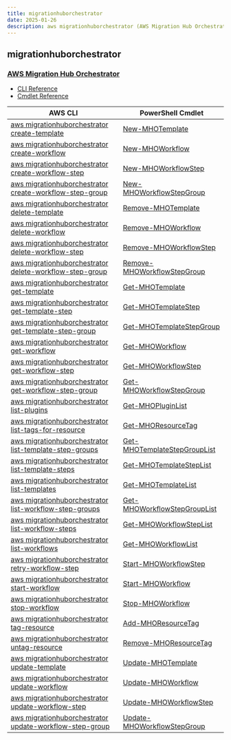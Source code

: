 ```yaml
---
title: migrationhuborchestrator
date: 2025-01-26
description: aws migrationhuborchestrator (AWS Migration Hub Orchestrator) command/cmdlet list.
---
```


## migrationhuborchestrator

### [AWS Migration Hub Orchestrator](https://aws.amazon.com/migration-hub/)

* [CLI Reference](https://awscli.amazonaws.com/v2/documentation/api/latest/reference/migrationhuborchestrator/index.html)
* [Cmdlet Reference](https://docs.aws.amazon.com/powershell/latest/reference/items/MigrationHubOrchestrator_cmdlets.html)

|AWS CLI|PowerShell Cmdlet|
|----|----|
|[aws migrationhuborchestrator create-template](https://awscli.amazonaws.com/v2/documentation/api/latest/reference/migrationhuborchestrator/create-template.html)|[New-MHOTemplate](https://docs.aws.amazon.com/powershell/latest/reference/items/New-MHOTemplate.html)|
|[aws migrationhuborchestrator create-workflow](https://awscli.amazonaws.com/v2/documentation/api/latest/reference/migrationhuborchestrator/create-workflow.html)|[New-MHOWorkflow](https://docs.aws.amazon.com/powershell/latest/reference/items/New-MHOWorkflow.html)|
|[aws migrationhuborchestrator create-workflow-step](https://awscli.amazonaws.com/v2/documentation/api/latest/reference/migrationhuborchestrator/create-workflow-step.html)|[New-MHOWorkflowStep](https://docs.aws.amazon.com/powershell/latest/reference/items/New-MHOWorkflowStep.html)|
|[aws migrationhuborchestrator create-workflow-step-group](https://awscli.amazonaws.com/v2/documentation/api/latest/reference/migrationhuborchestrator/create-workflow-step-group.html)|[New-MHOWorkflowStepGroup](https://docs.aws.amazon.com/powershell/latest/reference/items/New-MHOWorkflowStepGroup.html)|
|[aws migrationhuborchestrator delete-template](https://awscli.amazonaws.com/v2/documentation/api/latest/reference/migrationhuborchestrator/delete-template.html)|[Remove-MHOTemplate](https://docs.aws.amazon.com/powershell/latest/reference/items/Remove-MHOTemplate.html)|
|[aws migrationhuborchestrator delete-workflow](https://awscli.amazonaws.com/v2/documentation/api/latest/reference/migrationhuborchestrator/delete-workflow.html)|[Remove-MHOWorkflow](https://docs.aws.amazon.com/powershell/latest/reference/items/Remove-MHOWorkflow.html)|
|[aws migrationhuborchestrator delete-workflow-step](https://awscli.amazonaws.com/v2/documentation/api/latest/reference/migrationhuborchestrator/delete-workflow-step.html)|[Remove-MHOWorkflowStep](https://docs.aws.amazon.com/powershell/latest/reference/items/Remove-MHOWorkflowStep.html)|
|[aws migrationhuborchestrator delete-workflow-step-group](https://awscli.amazonaws.com/v2/documentation/api/latest/reference/migrationhuborchestrator/delete-workflow-step-group.html)|[Remove-MHOWorkflowStepGroup](https://docs.aws.amazon.com/powershell/latest/reference/items/Remove-MHOWorkflowStepGroup.html)|
|[aws migrationhuborchestrator get-template](https://awscli.amazonaws.com/v2/documentation/api/latest/reference/migrationhuborchestrator/get-template.html)|[Get-MHOTemplate](https://docs.aws.amazon.com/powershell/latest/reference/items/Get-MHOTemplate.html)|
|[aws migrationhuborchestrator get-template-step](https://awscli.amazonaws.com/v2/documentation/api/latest/reference/migrationhuborchestrator/get-template-step.html)|[Get-MHOTemplateStep](https://docs.aws.amazon.com/powershell/latest/reference/items/Get-MHOTemplateStep.html)|
|[aws migrationhuborchestrator get-template-step-group](https://awscli.amazonaws.com/v2/documentation/api/latest/reference/migrationhuborchestrator/get-template-step-group.html)|[Get-MHOTemplateStepGroup](https://docs.aws.amazon.com/powershell/latest/reference/items/Get-MHOTemplateStepGroup.html)|
|[aws migrationhuborchestrator get-workflow](https://awscli.amazonaws.com/v2/documentation/api/latest/reference/migrationhuborchestrator/get-workflow.html)|[Get-MHOWorkflow](https://docs.aws.amazon.com/powershell/latest/reference/items/Get-MHOWorkflow.html)|
|[aws migrationhuborchestrator get-workflow-step](https://awscli.amazonaws.com/v2/documentation/api/latest/reference/migrationhuborchestrator/get-workflow-step.html)|[Get-MHOWorkflowStep](https://docs.aws.amazon.com/powershell/latest/reference/items/Get-MHOWorkflowStep.html)|
|[aws migrationhuborchestrator get-workflow-step-group](https://awscli.amazonaws.com/v2/documentation/api/latest/reference/migrationhuborchestrator/get-workflow-step-group.html)|[Get-MHOWorkflowStepGroup](https://docs.aws.amazon.com/powershell/latest/reference/items/Get-MHOWorkflowStepGroup.html)|
|[aws migrationhuborchestrator list-plugins](https://awscli.amazonaws.com/v2/documentation/api/latest/reference/migrationhuborchestrator/list-plugins.html)|[Get-MHOPluginList](https://docs.aws.amazon.com/powershell/latest/reference/items/Get-MHOPluginList.html)|
|[aws migrationhuborchestrator list-tags-for-resource](https://awscli.amazonaws.com/v2/documentation/api/latest/reference/migrationhuborchestrator/list-tags-for-resource.html)|[Get-MHOResourceTag](https://docs.aws.amazon.com/powershell/latest/reference/items/Get-MHOResourceTag.html)|
|[aws migrationhuborchestrator list-template-step-groups](https://awscli.amazonaws.com/v2/documentation/api/latest/reference/migrationhuborchestrator/list-template-step-groups.html)|[Get-MHOTemplateStepGroupList](https://docs.aws.amazon.com/powershell/latest/reference/items/Get-MHOTemplateStepGroupList.html)|
|[aws migrationhuborchestrator list-template-steps](https://awscli.amazonaws.com/v2/documentation/api/latest/reference/migrationhuborchestrator/list-template-steps.html)|[Get-MHOTemplateStepList](https://docs.aws.amazon.com/powershell/latest/reference/items/Get-MHOTemplateStepList.html)|
|[aws migrationhuborchestrator list-templates](https://awscli.amazonaws.com/v2/documentation/api/latest/reference/migrationhuborchestrator/list-templates.html)|[Get-MHOTemplateList](https://docs.aws.amazon.com/powershell/latest/reference/items/Get-MHOTemplateList.html)|
|[aws migrationhuborchestrator list-workflow-step-groups](https://awscli.amazonaws.com/v2/documentation/api/latest/reference/migrationhuborchestrator/list-workflow-step-groups.html)|[Get-MHOWorkflowStepGroupList](https://docs.aws.amazon.com/powershell/latest/reference/items/Get-MHOWorkflowStepGroupList.html)|
|[aws migrationhuborchestrator list-workflow-steps](https://awscli.amazonaws.com/v2/documentation/api/latest/reference/migrationhuborchestrator/list-workflow-steps.html)|[Get-MHOWorkflowStepList](https://docs.aws.amazon.com/powershell/latest/reference/items/Get-MHOWorkflowStepList.html)|
|[aws migrationhuborchestrator list-workflows](https://awscli.amazonaws.com/v2/documentation/api/latest/reference/migrationhuborchestrator/list-workflows.html)|[Get-MHOWorkflowList](https://docs.aws.amazon.com/powershell/latest/reference/items/Get-MHOWorkflowList.html)|
|[aws migrationhuborchestrator retry-workflow-step](https://awscli.amazonaws.com/v2/documentation/api/latest/reference/migrationhuborchestrator/retry-workflow-step.html)|[Start-MHOWorkflowStep](https://docs.aws.amazon.com/powershell/latest/reference/items/Start-MHOWorkflowStep.html)|
|[aws migrationhuborchestrator start-workflow](https://awscli.amazonaws.com/v2/documentation/api/latest/reference/migrationhuborchestrator/start-workflow.html)|[Start-MHOWorkflow](https://docs.aws.amazon.com/powershell/latest/reference/items/Start-MHOWorkflow.html)|
|[aws migrationhuborchestrator stop-workflow](https://awscli.amazonaws.com/v2/documentation/api/latest/reference/migrationhuborchestrator/stop-workflow.html)|[Stop-MHOWorkflow](https://docs.aws.amazon.com/powershell/latest/reference/items/Stop-MHOWorkflow.html)|
|[aws migrationhuborchestrator tag-resource](https://awscli.amazonaws.com/v2/documentation/api/latest/reference/migrationhuborchestrator/tag-resource.html)|[Add-MHOResourceTag](https://docs.aws.amazon.com/powershell/latest/reference/items/Add-MHOResourceTag.html)|
|[aws migrationhuborchestrator untag-resource](https://awscli.amazonaws.com/v2/documentation/api/latest/reference/migrationhuborchestrator/untag-resource.html)|[Remove-MHOResourceTag](https://docs.aws.amazon.com/powershell/latest/reference/items/Remove-MHOResourceTag.html)|
|[aws migrationhuborchestrator update-template](https://awscli.amazonaws.com/v2/documentation/api/latest/reference/migrationhuborchestrator/update-template.html)|[Update-MHOTemplate](https://docs.aws.amazon.com/powershell/latest/reference/items/Update-MHOTemplate.html)|
|[aws migrationhuborchestrator update-workflow](https://awscli.amazonaws.com/v2/documentation/api/latest/reference/migrationhuborchestrator/update-workflow.html)|[Update-MHOWorkflow](https://docs.aws.amazon.com/powershell/latest/reference/items/Update-MHOWorkflow.html)|
|[aws migrationhuborchestrator update-workflow-step](https://awscli.amazonaws.com/v2/documentation/api/latest/reference/migrationhuborchestrator/update-workflow-step.html)|[Update-MHOWorkflowStep](https://docs.aws.amazon.com/powershell/latest/reference/items/Update-MHOWorkflowStep.html)|
|[aws migrationhuborchestrator update-workflow-step-group](https://awscli.amazonaws.com/v2/documentation/api/latest/reference/migrationhuborchestrator/update-workflow-step-group.html)|[Update-MHOWorkflowStepGroup](https://docs.aws.amazon.com/powershell/latest/reference/items/Update-MHOWorkflowStepGroup.html)|

